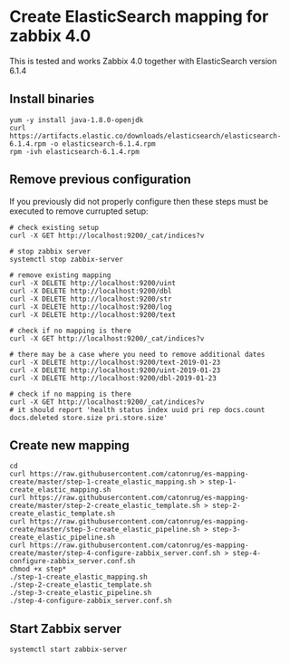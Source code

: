 # Create ElasticSearch mapping for zabbix 4.0

This is tested and works Zabbix 4.0 together with ElasticSearch version 6.1.4

## Install binaries

```
yum -y install java-1.8.0-openjdk
curl https://artifacts.elastic.co/downloads/elasticsearch/elasticsearch-6.1.4.rpm -o elasticsearch-6.1.4.rpm
rpm -ivh elasticsearch-6.1.4.rpm
```

## Remove previous configuration

If you previously did not properly configure then these steps must be executed to remove currupted setup:
```
# check existing setup
curl -X GET http://localhost:9200/_cat/indices?v

# stop zabbix server
systemctl stop zabbix-server

# remove existing mapping
curl -X DELETE http://localhost:9200/uint
curl -X DELETE http://localhost:9200/dbl
curl -X DELETE http://localhost:9200/str
curl -X DELETE http://localhost:9200/log
curl -X DELETE http://localhost:9200/text

# check if no mapping is there
curl -X GET http://localhost:9200/_cat/indices?v

# there may be a case where you need to remove additional dates
curl -X DELETE http://localhost:9200/text-2019-01-23
curl -X DELETE http://localhost:9200/uint-2019-01-23
curl -X DELETE http://localhost:9200/dbl-2019-01-23

# check if no mapping is there
curl -X GET http://localhost:9200/_cat/indices?v
# it should report 'health status index uuid pri rep docs.count docs.deleted store.size pri.store.size'
```

## Create new mapping

```
cd
curl https://raw.githubusercontent.com/catonrug/es-mapping-create/master/step-1-create_elastic_mapping.sh > step-1-create_elastic_mapping.sh
curl https://raw.githubusercontent.com/catonrug/es-mapping-create/master/step-2-create_elastic_template.sh > step-2-create_elastic_template.sh
curl https://raw.githubusercontent.com/catonrug/es-mapping-create/master/step-3-create_elastic_pipeline.sh > step-3-create_elastic_pipeline.sh
curl https://raw.githubusercontent.com/catonrug/es-mapping-create/master/step-4-configure-zabbix_server.conf.sh > step-4-configure-zabbix_server.conf.sh
chmod +x step*
./step-1-create_elastic_mapping.sh
./step-2-create_elastic_template.sh
./step-3-create_elastic_pipeline.sh
./step-4-configure-zabbix_server.conf.sh
```

## Start Zabbix server

```
systemctl start zabbix-server
```



